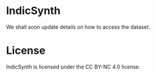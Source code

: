 # IndicSynth
We shall soon update details on how to access the dataset.



# License
IndicSynth is licensed under the CC BY-NC 4.0 license.
